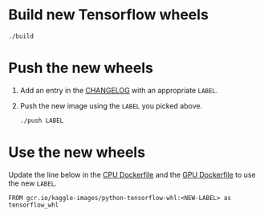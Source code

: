 # Build new Tensorflow wheels

```
./build
```

# Push the new wheels

1. Add an entry in the [CHANGELOG](CHANGELOG.md) with an appropriate `LABEL`.
2. Push the new image using the `LABEL` you picked above.

    ```
    ./push LABEL
    ```

# Use the new wheels

Update the line below in the [CPU Dockerfile](../Dockerfile) and the [GPU Dockerfile](../gpu.Dockerfile) to use the new `LABEL`.

```
FROM gcr.io/kaggle-images/python-tensorflow-whl:<NEW-LABEL> as tensorflow_whl
```
